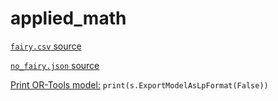 # applied_math

[`fairy.csv` source](https://github.com/zonination/pokemon-chart)

[`no_fairy.json` source](https://gist.github.com/agarie/2620966)

[Print OR-Tools model:](https://github.com/google/or-tools/issues/520) `print(s.ExportModelAsLpFormat(False))`
